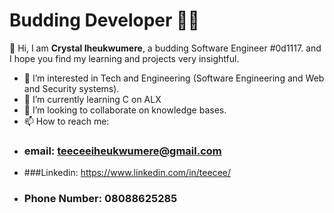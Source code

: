 # Budding Developer :man_technologist:

👋 Hi, I am **Crystal Iheukwumere**, a budding Software Engineer #0d1117.  and I hope you find my learning and projects very insightful.
- 👀 I’m interested in Tech and Engineering (Software Engineering and Web and Security systems).
- 🌱 I’m currently learning C on ALX
- 💞️ I’m looking to collaborate on knowledge bases.
- 📫 How to reach me: 
- ### email: teeceeiheukwumere@gmail.com
- ###Linkedin: https://www.linkedin.com/in/teecee/
- ### Phone Number: 08088625285

<!---
TeeCee-I/TeeCee-I is a ✨ special ✨ repository because its `README.md` (this file) appears on your GitHub profile.
You can click the Preview link to take a look at your changes.
--->
